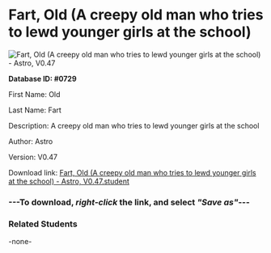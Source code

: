 # Fart, Old (A creepy old man who tries to lewd younger girls at the school)

<img src="../../Files/Images/Fart, Old (A creepy old man who tries to lewd younger girls at the school).png" title="Fart, Old (A creepy old man who tries to lewd younger girls at the school) - Astro, V0.47">

**Database ID: #0729**

First Name: Old

Last Name: Fart

Description: A creepy old man who tries to lewd younger girls at the school

Author: Astro

Version: V0.47

Download link: <a href="https://raw.githubusercontent.com/Arbiter1223/Daigaku-Gurashi-Custom-Students/master/Files/Student%20Files/Fart%2C%20Old%20(A%20creepy%20old%20man%20who%20tries%20to%20lewd%20younger%20girls%20at%20the%20school)%20-%20Astro%2C%20V0.47.student">Fart, Old (A creepy old man who tries to lewd younger girls at the school) - Astro, V0.47.student</a>

### ---**To download, _right-click_ the link, and select _"Save as"_**---

### Related Students

-none-
